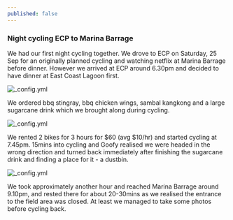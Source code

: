 ```yaml
---
published: false
---
```

### Night cycling ECP to Marina Barrage

We had our first night cycling together. We drove to ECP on Saturday, 25 Sep for an originally planned cycling and watching netflix at Marina Barrage before dinner. However we arrived at ECP around 6.30pm and decided to have dinner at East Coast Lagoon first.

![_config.yml]({{site.baseurl}}/images/ECP_Food.JPG)

We ordered bbq stingray, bbq chicken wings, sambal kangkong and a large sugarcane drink which we brought along during cycling.

![_config.yml]({{site.baseurl}}/images/ECP_Bike.JPG)

We rented 2 bikes for 3 hours for $60 (avg $10/hr) and started cycling at 7.45pm. 15mins into cycling and Goofy realised we were headed in the wrong direction and turned back immediately after finishing the sugarcane drink and finding a place for it - a dustbin. 

![_config.yml]({{site.baseurl}}/images/ECP_Flyer.JPG)

We took approximately another hour and reached Marina Barrage around 9.10pm, and rested there for about 20-30mins as we realised the entrance to the field area was closed. At least we managed to take some photos before cycling back.